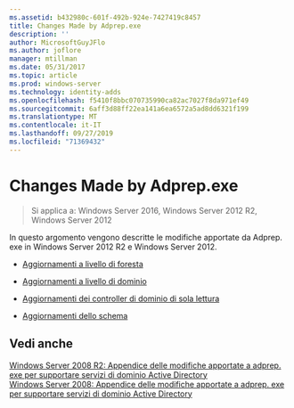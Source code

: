 ```yaml
---
ms.assetid: b432980c-601f-492b-924e-7427419c8457
title: Changes Made by Adprep.exe
description: ''
author: MicrosoftGuyJFlo
ms.author: joflore
manager: mtillman
ms.date: 05/31/2017
ms.topic: article
ms.prod: windows-server
ms.technology: identity-adds
ms.openlocfilehash: f5410f8bbc070735990ca82ac7027f8da971ef49
ms.sourcegitcommit: 6aff3d88ff22ea141a6ea6572a5ad8dd6321f199
ms.translationtype: MT
ms.contentlocale: it-IT
ms.lasthandoff: 09/27/2019
ms.locfileid: "71369432"
---
```

# <a name="changes-made-by-adprepexe"></a>Changes Made by Adprep.exe

>Si applica a: Windows Server 2016, Windows Server 2012 R2, Windows Server 2012

In questo argomento vengono descritte le modifiche apportate da Adprep. exe in Windows Server 2012 R2 e Windows Server 2012.  
  
-   [Aggiornamenti a livello di foresta](../../../ad-ds/deploy/RODC/Forest-Wide-Updates.md)  
  
-   [Aggiornamenti a livello di dominio](../../../ad-ds/deploy/Domain-Wide-Updates.md)  
  
-   [Aggiornamenti dei controller di dominio di sola lettura](../../../ad-ds/deploy/RODC/Read-Only-Domain-Controller-Updates.md)  
  
-   [Aggiornamenti dello schema](../../../ad-ds/deploy/Schema-Updates.md)  
  
## <a name="see-also"></a>Vedi anche  
[Windows Server 2008 R2: Appendice delle modifiche apportate a adprep. exe per supportare servizi di dominio Active Directory](https://technet.microsoft.com/library/dd378876.aspx)  
[Windows Server 2008: Appendice delle modifiche apportate a adprep. exe per supportare servizi di dominio Active Directory](https://technet.microsoft.com/library/cc770703.aspx)  
  


